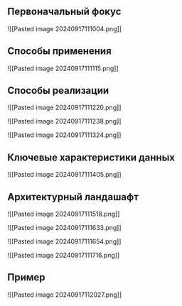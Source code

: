 
## Первоначальный фокус

![[Pasted image 20240917111004.png]]


## Способы применения

![[Pasted image 20240917111115.png]]


## Способы реализации

![[Pasted image 20240917111220.png]]


![[Pasted image 20240917111238.png]]

![[Pasted image 20240917111324.png]]

## Ключевые характеристики данных

![[Pasted image 20240917111405.png]]


## Архитектурный ландашафт

![[Pasted image 20240917111518.png]]


![[Pasted image 20240917111633.png]]

![[Pasted image 20240917111654.png]]

![[Pasted image 20240917111716.png]]

## Пример

![[Pasted image 20240917112027.png]]